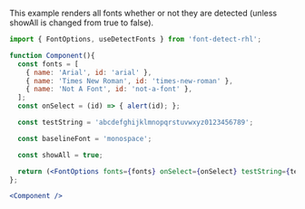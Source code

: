 <!-- # FontOptions -->
This example renders all fonts whether or not they are detected (unless showAll is changed from true to false).
```jsx
import { FontOptions, useDetectFonts } from 'font-detect-rhl';

function Component(){
  const fonts = [
    { name: 'Arial', id: 'arial' },
    { name: 'Times New Roman', id: 'times-new-roman' },
    { name: 'Not A Font', id: 'not-a-font' },
  ];
  const onSelect = (id) => { alert(id); };

  const testString = 'abcdefghijklmnopqrstuvwxyz0123456789';

  const baselineFont = 'monospace';

  const showAll = true;

  return (<FontOptions fonts={fonts} onSelect={onSelect} testString={testString} baselineFont={baselineFont} showAll={showAll}></FontOptions>);
};

<Component />
```
